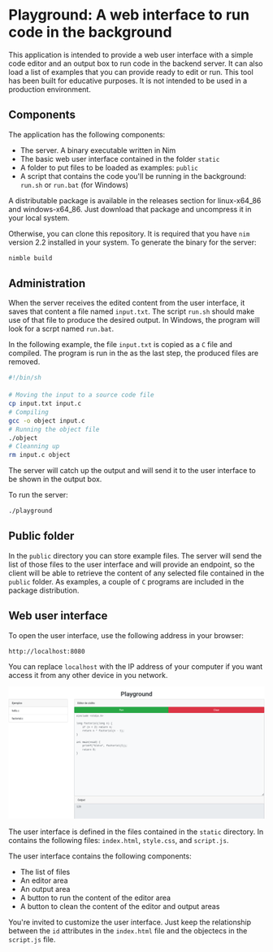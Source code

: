 # Playground: A web interface to run code in the background

This application is intended to provide a web user interface with a
simple code editor and an output box to run code in the backend server.
It can also load a list of examples that you can provide ready to edit or
run. This tool has been built for educative purposes. It is not
intended to be used in a production environment.

## Components

The application has the following components:

* The server. A binary executable written in Nim
* The basic web user interface contained in the folder `static`
* A folder to put files to be loaded as examples: `public`
* A script that contains the code you'll be running in the background:
  `run.sh` or `run.bat` (for Windows)

A distributable package is available in the releases section for
linux-x64_86 and windows-x64_86. Just download that package and
uncompress it in your local system.

Otherwise, you can clone this repository. It is required that you have
`nim` version 2.2 installed in your system. To generate the binary for
the server:

```sh
nimble build
```

## Administration

When the server receives the edited content from the user interface, it
saves that content a file named `input.txt`. The script `run.sh` should
make use of that file to produce the desired output. In Windows, the
program will look for a scrpt named `run.bat`.

In the following example, the file `input.txt` is copied as a `C` file
and compiled. The program is run in the as the last step, the produced
files are removed.

```sh
#!/bin/sh

# Moving the input to a source code file
cp input.txt input.c
# Compiling
gcc -o object input.c
# Running the object file
./object
# Cleanning up
rm input.c object
```

The server will catch up the output and will send it to the user
interface to be shown in the output box.

To run the server:

```sh
./playground
```

## Public folder

In the `public` directory you can store example files. The server will
send the list of those files to the user interface and will provide an
endpoint, so the client will be able to retrieve the content of any
selected file contained in the `public` folder. As examples, a couple of
`C` programs are included in the package distribution.

## Web user interface

To open the user interface, use the following address in your browser:

    http://localhost:8080
    
You can replace `localhost` with the IP address of your computer if you
want access it from any other device in you network.

![](./screenshot.png)

The user interface is defined in the files contained in the `static`
directory. In contains the following files: `index.html`, `style.css`,
and `script.js`.

The user interface contains the following components:

* The list of files
* An editor area
* An output area
* A button to run the content of the editor area
* A button to clean the content of the editor and output areas

You're invited to customize the user interface. Just keep the
relationship between the `id` attributes in the `index.html` file and
the objectecs in the `script.js` file.
